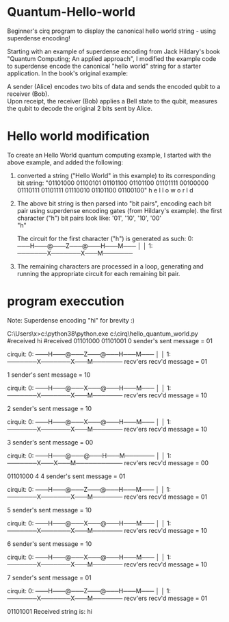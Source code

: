 # Quantum-Hello-world
Beginner's cirq program to display the canonical hello world string - using superdense encoding!

Starting with an example of superdense encoding from Jack Hildary's book "Quantum Computing; An applied approach", I modified the example code to superdense encode the canonical "hello world" 
string for a starter application.  In the book's original example:
  
  A sender (Alice) encodes two bits of data and sends the encoded qubit to a receiver (Bob).  
  Upon receipt, the receiver (Bob) applies a Bell state to the qubit, measures the qubit to decode the original 2 bits sent by Alice.

# Hello world modification

To create an Hello World quantum computing example, I started with the above example, and added the following:

1) converted a string ("Hello World" in this example) to its corresponding bit string:
   "01101000 01100101 01101100 01101100 01101111 00100000 01110111 01101111 01110010 01101100 01100100"
       h        e         l       l        o                w          o       r       l         d

2) The above bit string is then parsed into "bit pairs", encoding each bit pair using superdense encoding gates (from Hildary's example). the first character ("h") bit pairs look like:
   '01', '10', '10', '00'  
           "h"
   
   The circuit for the first character ("h") is generated as such:
   0: ───H───@───Z───@───H───M───
             │       │
   1: ───────X───────X───M───────

3) The remaining characters are processed in a loop, generating and running the appropriate circuit for each remaining bit pair.

# program execcution

Note:  Superdense encoding "hi" for brevity :)

C:\Users\x>c:\python38\python.exe  c:\cirq\hello_quantum_world.py
#received hi
#received 01101000 01101001
0
sender's sent message = 01

cirquit:
0: ───H───@───Z───@───H───M───
          │       │
1: ───────X───────X───M───────
recv'ers recv'd message = 01


1
sender's sent message = 10

cirquit:
0: ───H───@───X───@───H───M───
          │       │
1: ───────X───────X───M───────
recv'ers recv'd message = 10


2
sender's sent message = 10

cirquit:
0: ───H───@───X───@───H───M───
          │       │
1: ───────X───────X───M───────
recv'ers recv'd message = 10


3
sender's sent message = 00

cirquit:
0: ───H───@───@───H───M───────
          │   │
1: ───────X───X───M───────────
recv'ers recv'd message = 00


01101000
4
4
sender's sent message = 01

cirquit:
0: ───H───@───Z───@───H───M───
          │       │
1: ───────X───────X───M───────
recv'ers recv'd message = 01


5
sender's sent message = 10

cirquit:
0: ───H───@───X───@───H───M───
          │       │
1: ───────X───────X───M───────
recv'ers recv'd message = 10


6
sender's sent message = 10

cirquit:
0: ───H───@───X───@───H───M───
          │       │
1: ───────X───────X───M───────
recv'ers recv'd message = 10


7
sender's sent message = 01

cirquit:
0: ───H───@───Z───@───H───M───
          │       │
1: ───────X───────X───M───────
recv'ers recv'd message = 01


01101001
Received string is: hi
